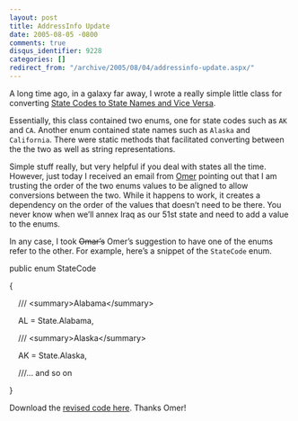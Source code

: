 ```yaml
---
layout: post
title: AddressInfo Update
date: 2005-08-05 -0800
comments: true
disqus_identifier: 9228
categories: []
redirect_from: "/archive/2005/08/04/addressinfo-update.aspx/"
---
```


A long time ago, in a galaxy far away, I wrote a really simple little
class for converting [State Codes to State Names and Vice
Versa](https://haacked.com/archive/2005/04/08/2599.aspx).

Essentially, this class contained two enums, one for state codes such as
`AK` and `CA`. Another enum contained state names such as `Alaska` and
`California`. There were static methods that facilitated converting
between the the two as well as string representations.

Simple stuff really, but very helpful if you deal with states all the
time. However, just today I received an email from
[Omer](http://weblogs.asp.net/OKloeten/) pointing out that I am trusting
the order of the two enums values to be aligned to allow conversions
between the two. While it happens to work, it creates a dependency on
the order of the values that doesn’t need to be there. You never know
when we’ll annex Iraq as our 51st state and need to add a value to the
enums.

In any case, I took ~~Omar’s~~ Omer’s suggestion to have one of the
enums refer to the other. For example, here’s a snippet of the
`StateCode` enum.

public enum StateCode

{

    /// \<summary\>Alabama\</summary\>

    AL = State.Alabama,

    /// \<summary\>Alaska\</summary\>

    AK = State.Alaska,

    ///... and so on

}

Download the [revised code
here](https://haacked.com/code/AddressInfo.zip). Thanks Omer!

